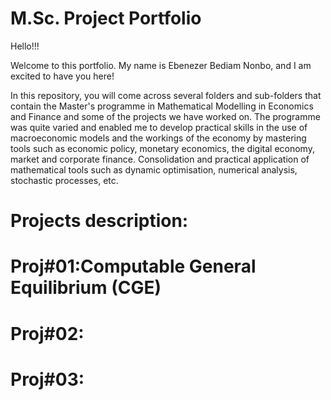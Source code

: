 # M.Sc. Project Portfolio

Hello!!!

Welcome to this portfolio. My name is Ebenezer Bediam Nonbo, and I am excited to have you here!

In this repository, you will come across several folders and sub-folders that contain the Master's programme in Mathematical Modelling in Economics and Finance and some of the projects we have worked on. The programme was quite varied and enabled me to develop practical skills in the use of macroeconomic models and the workings of the economy by mastering tools such as economic policy, monetary economics, the digital economy, market and corporate finance. Consolidation and practical application of mathematical tools such as dynamic optimisation, numerical analysis, stochastic processes, etc.

# Projects description: 
# Proj#01:Computable General Equilibrium (CGE)
# Proj#02:
# Proj#03:

